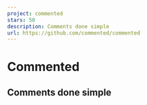 ```yaml
---
project: commented
stars: 50
description: Comments done simple
url: https://github.com/commented/commented
---
```


Commented
=========

Comments done simple
--------------------

